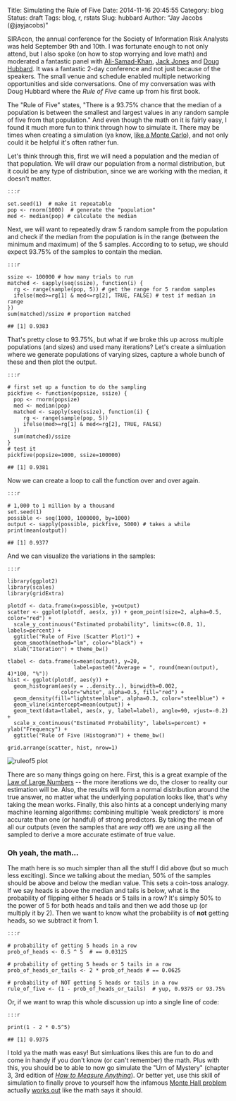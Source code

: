 Title: Simulating the Rule of Five
Date: 2014-11-16 20:45:55
Category: blog
Status: draft
Tags: blog, r, rstats
Slug: hubbard
Author: “Jay Jacobs (@jayjacobs)"


SIRAcon, the annual conference for the Society of Information Risk
Analysts was held September 9th and 10th. I was fortunate enough to not
only attend, but I also spoke (on how to stop worrying and love math)
and moderated a fantastic panel with
[Ali-Samad-Khan](http://www.stamfordrisk.com/management.html), [Jack
Jones](http://www.cxoware.com/meet-the-team/) and [Doug
Hubbard](http://www.hubbardresearch.com/publications/). It was a
fantastic 2-day conference and not just because of the speakers. The
small venue and schedule enabled multiple networking opportunities and
side conversations. One of my conversation was with Doug Hubbard where
the *Rule of Five* came up from his first book.

The "Rule of Five" states, "There is a 93.75% chance that the median of
a population is between the smallest and largest values in any random
sample of five from that population." And even though the math on it is
fairly easy, I found it much more fun to think through how to simulate
it. There may be times when creating a simulation (ya know, [like a
Monte Carlo](http://en.wikipedia.org/wiki/Monte_Carlo_method)), and not
only could it be helpful it's often rather fun.

Let's think through this, first we will need a population and the median
of that population. We will draw our population from a normal
distribution, but it could be any type of distribution, since we are
working with the median, it doesn't matter.

    :::r

    set.seed(1)  # make it repeatable
    pop <- rnorm(1000)  # generate the "population"
    med <- median(pop) # calculate the median

Next, we will want to repeatedly draw 5 random sample from the
population and check if the median from the population is in the range
(between the minimum and maximum) of the 5 samples. According to to
setup, we should expect 93.75% of the samples to contain the median.

    :::r

    ssize <- 100000 # how many trials to run
    matched <- sapply(seq(ssize), function(i) {
      rg <- range(sample(pop, 5)) # get the range for 5 random samples
      ifelse(med>=rg[1] & med<=rg[2], TRUE, FALSE) # test if median in range
    })
    sum(matched)/ssize # proportion matched

    ## [1] 0.9383

That's pretty close to 93.75%, but what if we broke this up across
multiple populations (and sizes) and used many iterations? Let's create
a simluation where we generate populations of varying sizes, capture a
whole bunch of these and then plot the output.

    :::r

    # first set up a function to do the sampling
    pickfive <- function(popsize, ssize) {
      pop <- rnorm(popsize)
      med <- median(pop)
      matched <- sapply(seq(ssize), function(i) {
         rg <- range(sample(pop, 5))
         ifelse(med>=rg[1] & med<=rg[2], TRUE, FALSE)
      })
      sum(matched)/ssize
    }
    # test it
    pickfive(popsize=1000, ssize=100000)

    ## [1] 0.9381

Now we can create a loop to call the function over and over again.

    :::r

    # 1,000 to 1 million by a thousand
    set.seed(1)
    possible <- seq(1000, 1000000, by=1000)
    output <- sapply(possible, pickfive, 5000) # takes a while
    print(mean(output))

    ## [1] 0.9377

And we can visualize the variations in the samples:

    :::r

    library(ggplot2)
    library(scales)
    library(gridExtra)

    plotdf <- data.frame(x=possible, y=output)
    scatter <- ggplot(plotdf, aes(x, y)) + geom_point(size=2, alpha=0.5, color="red") +
      scale_y_continuous("Estimated probability", limits=c(0.8, 1), labels=percent) +
      ggtitle("Rule of Five (Scatter Plot)") + 
      geom_smooth(method="lm", color="black") + 
      xlab("Iteration") + theme_bw()

    tlabel <- data.frame(x=mean(output), y=20, 
                         label=paste0("Average = ", round(mean(output), 4)*100, "%"))
    hist <- ggplot(plotdf, aes(y)) + 
      geom_histogram(aes(y = ..density..), binwidth=0.002, 
                     color="white", alpha=0.5, fill="red") + 
      geom_density(fill="lightsteelblue", alpha=0.3, color="steelblue") + 
      geom_vline(xintercept=mean(output)) +
      geom_text(data=tlabel, aes(x, y, label=label), angle=90, vjust=-0.2) +
      scale_x_continuous("Estimated Probability", labels=percent) + ylab("Frequency") +
      ggtitle("Rule of Five (Histogram)") + theme_bw()

    grid.arrange(scatter, hist, nrow=1)

![ruleof5 plot](/blog/images/2014/11/ruleof5.png)


There are so many things going on here. First, this is a great example
of the [Law of Large
Numbers](http://en.wikipedia.org/wiki/Law_of_large_numbers) -- the more
iterations we do, the closer to reality our estimation will be. Also,
the results will form a normal distribution around the true answer, no
matter what the underlying population looks like, that's why taking the
mean works. Finally, this also hints at a concept underlying many
machine learning algorithms: combining multiple 'weak predictors' is
more accurate than one (or handful) of strong predictors. By taking the
mean of all our outputs (even the samples that are *way* off) we are
using all the sampled to derive a more accurate estimate of true value.

### Oh yeah, the math...

The math here is so much simpler than all the stuff I did above (but so
much less exciting). Since we talking about the median, 50% of the
samples should be above and below the median value. This sets a
coin-toss analogy. If we say heads is above the median and tails is
below, what is the probability of flipping either 5 heads or 5 tails in
a row? It's simply 50% to the power of 5 for both heads and tails and
then we add those up (or multiply it by 2). Then we want to know what
the probability is of **not** getting heads, so we subtract it from 1.

    :::r

    # probability of getting 5 heads in a row
    prob_of_heads <- 0.5 ^ 5  # == 0.03125

    # probability of getting 5 heads or 5 tails in a row
    prob_of_heads_or_tails <- 2 * prob_of_heads # == 0.0625

    # probability of NOT getting 5 heads or tails in a row
    rule_of_five <- (1 - prob_of_heads_or_tails)  # yup, 0.9375 or 93.75% 

Or, if we want to wrap this whole discussion up into a single line of
code:

    :::r

    print(1 - 2 * 0.5^5)

    ## [1] 0.9375

I told ya the math was easy! But simluations likes this are fun to do
and come in handy if you don't know (or can't remember) the math. Plus
with this, you should be to able to now go simulate the "Urn of Mystery"
(chapter 3, 3rd edition of *[How to Measure
Anything](http://www.amazon.com/How-Measure-Anything-Intangibles-Business/dp/1118539273)*).
Or better yet, use this skill of simulation to finally prove to yourself
how the infamous [Monte Hall
problem](http://en.wikipedia.org/wiki/Monty_Hall_problem) actually
[works
out](https://www.khanacademy.org/math/cc-seventh-grade-math/cc-7th-probability-statistics/cc-7th-dependent-probability/v/monty-hall-problem)
like the math says it should.

